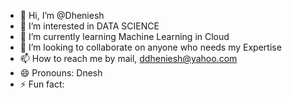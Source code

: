 - 👋 Hi, I’m @Dheniesh
- 👀 I’m interested in DATA SCIENCE
- 🌱 I’m currently learning Machine Learning in Cloud
- 💞️ I’m looking to collaborate on anyone who needs my Expertise
- 📫 How to reach me by mail, ddheniesh@yahoo.com
- 😄 Pronouns: Dnesh
- ⚡ Fun fact: 

<!---
Dheniesh/Dheniesh is a ✨ special ✨ repository because its `README.md` (this file) appears on your GitHub profile.
You can click the Preview link to take a look at your changes.
--->
